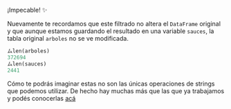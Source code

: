 ¡Impecable! ✨

Nuevamente te recordamos que este filtrado no altera el `DataFrame` original y que aunque estamos guardando el resultado en una variable `sauces`, la tabla original `arboles` no se ve modificada.

```python
ムlen(arboles)
372694
ムlen(sauces)
2441
```

Cómo te podrás imaginar estas no son las únicas operaciones de strings que podemos utilizar. De hecho hay muchas más que las que ya trabajamos y podés conocerlas [acá](https://pandas.pydata.org/docs/user_guide/text.html)
